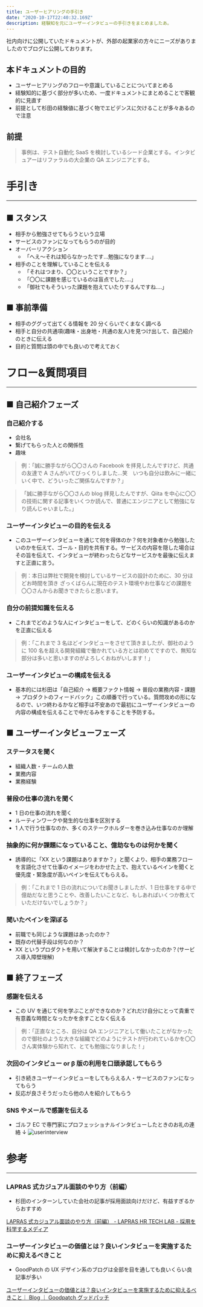 ```yaml
---
title: ユーザーヒアリングの手引き
date: "2020-10-17T22:40:32.169Z"
description: 経験知を元にユーザーインタビューの手引きをまとめましたあ。
---
```


社内向けに公開していたドキュメントが、外部の起業家の方々にニーズがありましたのでブログに公開しております。

## 本ドキュメントの目的

- ユーザーヒアリングのフローや意識していることについてまとめる
- 経験知的に基づく部分が多いため、一度ドキュメントにまとめることで客観的に見直す
- 前提として杉田の経験値に基づく物でエビデンスに欠けることが多々あるので注意

## 前提

> 事例は、テスト自動化 SaaS を検討しているシード企業とする。インタビュアーはリファラルの大企業の QA エンジニアとする。

# 手引き

---

## ■ スタンス

- 相手から勉強させてもらうという立場
- サービスのファンになってもらうのが目的
- オーバーリアクション
  - 「へえ〜それは知らなかったです...勉強になります....」
- 相手のことを理解していることを伝える
  - 「それはつまり、〇〇ということですか？」
  - 「〇〇に課題を感じているのは盲点でした....」
  - 「御社でもそういった課題を抱えていたりするんですね....」

## ■ 事前準備

- 相手のググって出てくる情報を 20 分くらいでくまなく調べる
- 相手と自分の共通項(趣味・出身地・共通の友人)を見つけ出して、自己紹介のときに伝える
- 目的と質問は頭の中でも良いので考えておく

# フロー&質問項目

---

## ■ 自己紹介フェーズ

### 自己紹介する

- 会社名
- 繋げてもらった人との関係性
- 趣味

> 例：「誠に勝手ながら〇〇さんの Facebook を拝見したんですけど、共通の友達で A さんがいてびっくりしました...笑　いつも自分は飲みに一緒にいく中で、どういったご関係なんですか？」

> 「誠に勝手ながら〇〇さんの blog 拝見したんですが、Qiita を中心に〇〇の技術に関する記事をいくつか読んで、普通にエンジニアとして勉強になり読んじゃいました。」

### ユーザーインタビューの目的を伝える

- このユーザーインタビューを通じて何を得体のか？何を対象者から勉強したいのかを伝えて、ゴール・目的を共有する。サービスの内容を隠した場合はその旨を伝えて、インタビューが終わったらどなサービスかを最後に伝えますと正直に言う。

> 例：本日は弊社で開発を検討しているサービスの設計のために、30 分ほどお時間を頂き
> ざっくばらんに現在のテスト環境やお仕事などの課題を〇〇さんからお聞きできたらと思います。

### 自分の前提知識を伝える

- これまでどのような人にインタビューをして、どのくらいの知識があるのかを正直に伝える

> 例：「これまで 3 名ほどインタビューをさせて頂きましたが、御社のように 100 名を超える開発組織で働かれている方とは初めてですので、無知な部分は多いと思いますのがよろしくおねがいします！」

### ユーザーインタビューの構成を伝える

- 基本的には杉田は「自己紹介 → 概要ファクト情報 → 普段の業務内容・課題 → プロダクトのフィードバック」この順番で行っている。質問攻めの形になるので、いつ終わるかなど相手は不安あので最初にユーザーインタビューの内容の構成を伝えることで中だるみをすることを予防する。

## ■ ユーザーインタビューフェーズ

### ステータスを聞く

- 組織人数・チームの人数
- 業務内容
- 業務経験

### 普段の仕事の流れを聞く

- 1 日の仕事の流れを聞く
- ルーティンワークや発生的な仕事を区別する
- 1 人で行う仕事なのか、多くのステークホルダーを巻き込み仕事なのか理解

### 抽象的に何か課題になっていること、億劫なものは何かを聞く

- 誘導的に「XX という課題はありますか？」と聞くより、相手の業務フローを言語化させて仕事のイメージをわかせた上で、抱えているペインを聞くと優先度・緊急度が高いペインを伝えてもらえる。

> 例：「これまで 1 日の流れについてお聞きしましたが、1 日仕事をする中で億劫だなと思うことや、改善したいことなど、もしあればいくつか教えていただけないでしょうか？」

### 聞いたペインを深ぼる

- 前職でも同じような課題はあったのか？
- 既存の代替手段は何なのか？
- XX というプロダクトを用いて解決することは検討しなかったのか？(サービス導入障壁理解)

## ■ 終了フェーズ

### 感謝を伝える

- この UV を通じて何を学ぶことができなのか？どれだけ自分にとって貴重で有意義な時間となったかを余すことなく伝える

> 例：「正直なところ、自分は QA エンジニアとして働いたことがなかったので御社のような大きな組織でどのようにテストが行われているかを〇〇さん実体験から知れて、とても勉強になりました！」

### 次回のインタビュー or β 版の利用を口頭承認してもらう

- 引き続きユーザーインタビューをしてもらえる人・サービスのファンになってもらう
- 反応が良さそうだったら他の人を紹介してもらう

### SNS やメールで感謝を伝える

- ゴルフ EC で専門家にプロフェッショナルインタビューしたときのお礼の連絡 ↓
  ![userinterview](./userinterview.png)

# 参考

---

### LAPRAS 式カジュアル面談のやり方（前編）

- 杉田のインターンしていた会社の記事が採用面談向けだけど、有益すぎるからおすすめ

[LAPRAS 式カジュアル面談のやり方（前編） - LAPRAS HR TECH LAB - 採用を科学するメディア](https://hr-tech-lab.lapras.com/knowhow/casual-interview/)

### ユーザーインタビューの価値とは？良いインタビューを実施するために抑えるべきこと

- GoodPatch の UX デザイン系のブログは全部を目を通しても良いくらい良記事が多い

[ユーザーインタビューの価値とは？良いインタビューを実施するために抑えるべきこと｜ Blog ｜ Goodpatch グッドパッチ](https://goodpatch.com/blog/user-interview-ux-point/)

